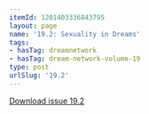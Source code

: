```yaml
---
itemId: 1201403336843795
layout: page
name: '19.2: Sexuality in Dreams'
tags:
- hasTag: dreamnetwork
- hasTag: dream-network-volume-19
type: post
urlSlug: '19.2'
---
```

<a href="files/pdfs/Volume_19/19.2-Dream-Network-Vol-19-No-2.pdf" download="">Download issue 19.2</a>